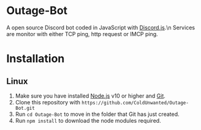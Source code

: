 # Outage-Bot
A open source Discord bot coded in JavaScript with [Discord.js](https://discord.js.org).\n
Services are monitor with either TCP ping, http request or IMCP ping.

# Installation
## Linux
1. Make sure you have installed [Node.js](https://www.digitalocean.com/community/tutorials/how-to-install-node-js-on-debian-9) v10 or higher and [Git](https://www.linode.com/docs/development/version-control/how-to-install-git-on-linux-mac-and-windows/).
2. Clone this repository with `https://github.com/ColdUnwanted/Outage-Bot.git`
3. Run `cd Outage-Bot` to move in the folder that Git has just created.
4. Run `npm install` to download the node modules required.